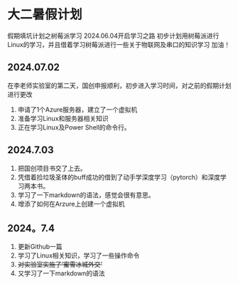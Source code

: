 # 大二暑假计划
假期填坑计划之树莓派学习
2024.06.04开启学习之路
初步计划用树莓派进行Linux的学习，并且借着学习树莓派进行一些关于物联网及串口的知识学习
加油！
## 2024.07.02
在李老师实验室的第二天，国创申报顺利，初步进入学习时间，对之前的假期计划进行更改
1. 申请了1个Azure服务器，建立了一个虚拟机
2. 准备学习Linux和服务器相关知识
3. 正在学习Linux及Power Shell的命令行。
## 2024.7.03
1.  把国创项目书交了上去。
2.  凭借着捡垃圾圣体的buff成功的借到了动手学深度学习（pytorch）和深度学习两本书。
3.  学习了一下markdown的语法，感觉会很有意思。
4.  增添了如何在Arzure上创建一个虚拟机
## 2024。7.4
1.  更新Github一篇
2.  学习了Linux相关知识，学习了一些操作命令
3.  ~~对实验室实施了‘蜜雪冰城外交’~~
4.  又学习了一下markdown的语法
